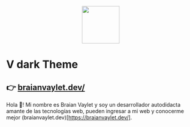 <p align="center" width="200">
   <img align="center" width="100" src="https://raw.githubusercontent.com/BraianVaylet/v-dark-theme/main/images/logo-v-dark150px.png" />   
</p>

# V dark Theme

## 👉 [braianvaylet.dev/](https://braianvaylet.dev/)

Hola 👋! Mi nombre es Braian Vaylet y soy un desarrollador autodidacta amante de las tecnologías web, pueden ingresar a mi web y conocerme mejor (braianvaylet.dev)[https://braianvaylet.dev/].

